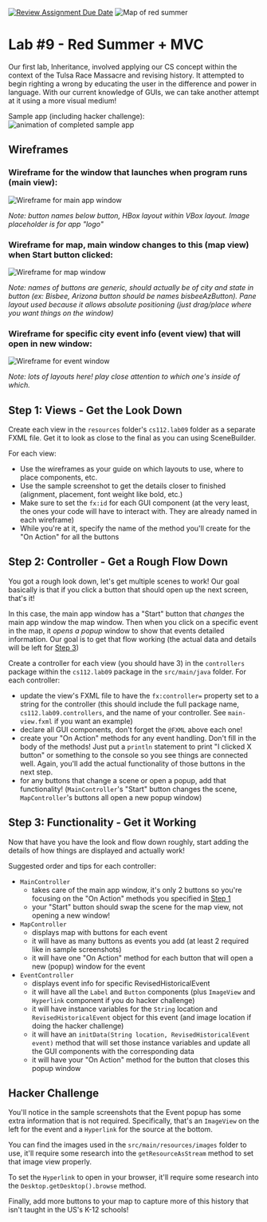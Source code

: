 [![Review Assignment Due Date](https://classroom.github.com/assets/deadline-readme-button-22041afd0340ce965d47ae6ef1cefeee28c7c493a6346c4f15d667ab976d596c.svg)](https://classroom.github.com/a/rwSEj39b)
![Map of red summer](./src/main/resources/images/Red-Summer.jpg)
# Lab #9 - Red Summer + MVC

Our first lab, Inheritance, involved applying our CS concept within the context of the Tulsa Race Massacre and revising history. It attempted to begin righting a wrong by educating the user in the difference and power in language. With our current knowledge of GUIs, we can take another attempt at it using a more visual medium!

Sample app (including hacker challenge):
![animation of completed sample app](./lab9-sample.gif)

## Wireframes

### Wireframe for the window that launches when program runs (main view):

![Wireframe for main app window](./doc/app-view.png)

_Note: button names below button, HBox layout within VBox layout. Image placeholder is for app "logo"_

### Wireframe for map, main window changes to this (map view) when Start button clicked: 

![Wireframe for map window](./doc/map-view.png)

_Note: names of buttons are generic, should actually be of city and state in button (ex: Bisbee, Arizona button should be names bisbeeAzButton). Pane layout used because it allows absolute positioning (just drag/place where you want things on the window)_

### Wireframe for specific city event info (event view) that will open in new window:

![Wireframe for event window](./doc/event-view.png)

_Note: lots of layouts here! play close attention to which one's inside of which._ 

## Step 1: Views - Get the Look Down
Create each view in the `resources` folder's `cs112.lab09` folder as a separate FXML file. Get it to look as close to the final as you can using SceneBuilder.

For each view:
- Use the wireframes as your guide on which layouts to use, where to place components, etc.
- Use the sample screenshot to get the details closer to finished (alignment, placement, font weight like bold, etc.)
- Make sure to set the `fx:id` for each GUI component (at the very least, the ones your code will have to interact with. They are already named in each wireframe)
- While you're at it, specify the name of the method you'll create for the "On Action" for all the buttons

## Step 2: Controller - Get a Rough Flow Down

You got a rough look down, let's get multiple scenes to work! Our goal basically is that if you click a button that should open up the next screen, that's it!

In this case, the main app window has a "Start" button that *changes* the main app window the map window. Then when you click on a specific event in the map, it *opens a popup* window to show that events detailed information. Our goal is to get that flow working (the actual data and details will be left for [Step 3](#Step-3))

Create a controller for each view (you should have 3) in the `controllers` package within the `cs112.lab09` package in the `src/main/java` folder. For each controller:
- update the view's FXML file to have the `fx:controller=` property set to a string for the controller (this should include the full package name, `cs112.lab09.controllers`, and the name of your controller. See `main-view.fxml` if you want an example)
- declare all GUI components, don't forget the `@FXML` above each one!
- create your "On Action" methods for any event handling. Don't fill in the body of the methods! Just put a `println` statement to print "I clicked X button" or something to the console so you see things are connected well. Again, you'll add the actual functionality of those buttons in the next step.
- for any buttons that change a scene or open a popup, add that functionality! (`MainController`'s "Start" button changes the scene, `MapController`'s buttons all open a new popup window)

## Step 3: Functionality - Get it Working

Now that have you have the look and flow down roughly, start adding the details of how things are displayed and actually work!

Suggested order and tips for each controller:
- `MainController`
  - takes care of the main app window, it's only 2 buttons so you're focusing on the "On Action" methods you specified in [Step 1](#Step-1)
  - your "Start" button should swap the scene for the map view, not opening a new window!
- `MapController`
  - displays map with buttons for each event
  - it will have as many buttons as events you add (at least 2 required like in sample screenshots)
  - it will have one "On Action" method for each button that will open a new (popup) window for the event
- `EventController`
  - displays event info for specific RevisedHistoricalEvent
  - it will have all the `Label` and `Button` components (plus `ImageView` and `Hyperlink` component if you do hacker challenge)
  - it will have instance variables for the `String` location and `RevisedHistoricalEvent` object for this event (and image location if doing the hacker challenge)
  - it will have an `initData(String location, RevisedHistoricalEvent event)` method that will set those instance variables and update all the GUI components with the corresponding data
  - it will have your "On Action" method for the button that closes this popup window

## Hacker Challenge
You'll notice in the sample screenshots that the Event popup has some extra information that is not required. Specifically, that's an `ImageView` on the left for the event and a `Hyperlink` for the source at the bottom.

You can find the images used in the `src/main/resources/images` folder to use, it'll require some research into the `getResourceAsStream` method to set that image view properly.

To set the `Hyperlink` to open in your browser, it'll require some research into the `Desktop.getDesktop().browse` method.

Finally, add more buttons to your map to capture more of this history that isn't taught in the US's K-12 schools!